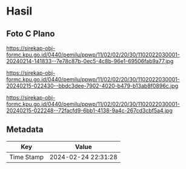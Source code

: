 # Hasil

## Foto C Plano

https://sirekap-obj-formc.kpu.go.id/0440/pemilu/ppwp/11/02/02/20/30/1102022030001-20240214-141833--7e78c87b-0ec5-4c8b-96e1-69506fab9a77.jpg

https://sirekap-obj-formc.kpu.go.id/0440/pemilu/ppwp/11/02/02/20/30/1102022030001-20240215-022430--bbdc3dee-7902-4020-b479-b13ab8f0896c.jpg

https://sirekap-obj-formc.kpu.go.id/0440/pemilu/ppwp/11/02/02/20/30/1102022030001-20240215-022248--72facfd9-6bb1-4138-9a4c-267cd3cbf5a4.jpg


## Metadata

| Key        | Value               |
| ---------- | ------------------- |
| Time Stamp | 2024-02-24 22:31:28 |



